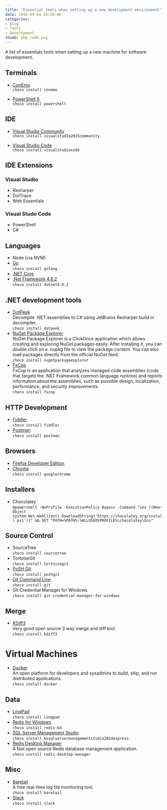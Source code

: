 ```yaml
---
title: "Essential tools when setting up a new development environment"
date: 2016-09-04 18:50:00
categories:
- Blog
- Tools
- Development
thumb: php_code.png
---
```


A list of essentials tools when setting up a new machine for software development.

<!--more-->

## Terminals

* [ConEmu](https://conemu.github.io/en/)  
  `choco install conemu`

* [PowerShell 5](https://www.microsoft.com/en-us/download/details.aspx?id=50395)  
  `choco install powershell`

## IDE

* [Visual Studio Community]()  
  `choco install visualstudio2015community`

* [Visual Studio Code](https://code.visualstudio.com/)  
  `choco install visualstudiocode`

## IDE Extensions

### Visual Studio
* Resharper
* DotTrace
* Web Essentials

### Visual Studo Code
* PowerShell
* C#

## Languages

* Node (via NVM)
* [Go](https://golang.org/)  
  `choco install golang`
* [.NET Core](https://www.microsoft.com/net/core)
* [.Net Framework 4.6.2](https://www.microsoft.com/net/download)  
  `choco install dotnet4.6.2`

## .NET development tools

* [DotPeek](https://www.jetbrains.com/decompiler)  
  Decompile .NET assemblies to C# using JetBrains Resharper build in decompiler.  
  `choco install dotpeek`
* [NuGet Package Explorer](https://github.com/NuGetPackageExplorer/NuGetPackageExplorer)  
  NuGet Package Explorer is a ClickOnce application which allows creating and exploring NuGet packages easily. After installing it, you can double click on a .nupkg file to view the package content. You can also load packages directly from the official NuGet feed.  
  `choco install nugetpackageexplorer`
* [FxCop](https://fxcopinstaller.codeplex.com/)  
  FxCop is an application that analyzes managed code assemblies (code that targets the .NET Framework common language runtime) and reports information about the assemblies, such as possible design, localization, performance, and security improvements.  
  `choco install fxcop`

## HTTP Development
* [Fiddler](http://www.telerik.com/fiddler)  
  `choco install fiddler`
* [Postman](https://www.getpostman.com/)  
  `choco install postman`

## Browsers

* [Firefox Developer Edition](https://www.mozilla.org/en-GB/firefox/developer/)  
* [Chrome](https://www.google.com/chrome)  
  `choco install googlechrome`

## Installers

* Chocolatey    
  `@powershell -NoProfile -ExecutionPolicy Bypass -Command "iex ((New-Object System.Net.WebClient).DownloadString('https://chocolatey.org/install.ps1'))" && SET "PATH=%PATH%;%ALLUSERSPROFILE%\chocolatey\bin"`

## Source Control

* SourceTree  
  `choco install sourcetree`
* TortoiseGit  
  `choco install tortoisegit`
* [PoSH Git]()  
  `choco install poshgit`   
* [Git Command Line](https://git-scm.com/downloads)  
  `choco install git`
* Git Credential Manager for Windows  
  `choco install git-credential-manager-for-windows`

## Merge

* [KDiff3](http://kdiff3.sourceforge.net/)  
  Very good open source 3 way merge and diff tool.  
  `choco install kdiff3`

# Virtual Machines

* [Docker](https://www.docker.com/)  
  An open platform for developers and sysadmins to build, ship, and run distributed applications.  
  `choco install docker`

## Data

* [LinqPad](https://www.linqpad.net)  
  `choco install linqpad`
* [Redis for Windows](https://github.com/MSOpenTech/redis)  
  `choco install redis-64`
* [SQL Server Management Studio](https://msdn.microsoft.com/en-us/library/mt238290.aspx)  
  `choco install mssqlservermanagementstudio2014express`
* [Redis Desktop Manager](https://redisdesktop.com/)    
  A fast open source Redis database management application.    
  `choco install redis-desktop-manager`   

## Misc

* [Baretail](https://www.baremetalsoft.com/baretail)  
  A free real-time log file monitoring tool.  
  `choco install baretail`
* [Slack](https://slack.com/is)  
  `choco install slack`